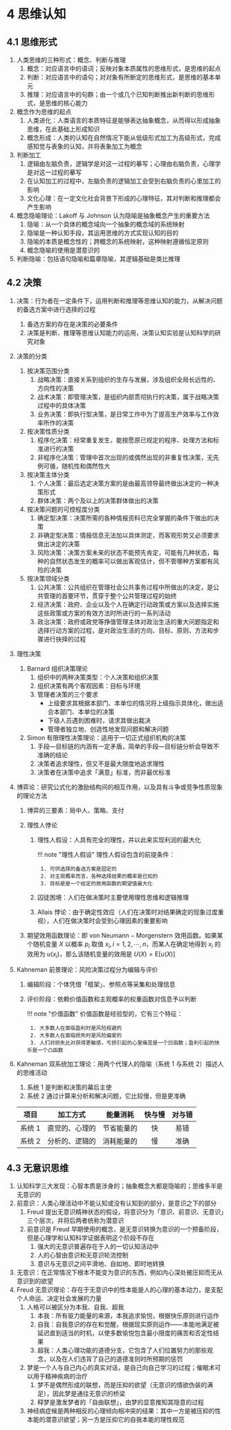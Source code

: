 # 4 思维认知

## 4.1 思维形式

1. 人类思维的三种形式：概念、判断与推理
    1. 概念：对应语言中的语词；反映对象本质属性的思维形式，是思维的起点
    2. 判断：对应语言中的语句；对对象有所断定的思维形式，是思维的基本单元
    3. 推理：对应语言中的句群；由一个或几个已知判断推出新判断的思维形式，是思维的核心能力
2. 概念作为思维的起点
    1. 人类进化：人类语言的本质特征是能够表达抽象概念，从而得以形成抽象思维，在此基础上形成知识
    2. 概念形成：人类的认知在自然情况下能从低级形式加工为高级形式，完成感知觉与表象的认知，并将表象加工为概念
3. 判断加工
    1. 逻辑由左脑负责，逻辑学是对这一过程的摹写；心理由右脑负责，心理学是对这一过程的摹写
    2. 在认知加工的过程中，左脑负责的逻辑加工会受到右脑负责的心里加工的影响
    3. 文化心理：在一定文化社会背景下形成的心理特征，其对判断和推理都会产生影响
4. 概念隐喻理论：$\text{Lakoff}$ 与 $\text{Johnson}$ 认为隐喻是抽象概念产生的重要方法
    1. 隐喻：从一个具体的概念域向一个抽象的概念域的系统映射
    2. 隐喻是一种认知手段，其运用思维的方式实现认知的目的
    3. 隐喻的本质是概念性的；跨概念的系统映射，这种映射遵循恒定原则
    4. 概念隐喻的使用是潜意识的
5. 判断隐喻：包括语句隐喻和篇章隐喻，其逻辑基础是类比推理

## 4.2 决策
1. 决策：行为者在一定条件下，运用判断和推理等思维认知的能力，从解决问题的备选方案中进行选择的过程
    1. 备选方案的存在是决策的必要条件
    2. 决策是判断、推理等思维认知能力的运用，决策认知实验是认知科学的研究对象
2. 决策的分类
    1. 按决策范围分类
        1. 战略决策：直接关系到组织的生存与发展，涉及组织全局长远性的、方向性的决策
        2. 战术决策：即管理决策，是组织内部贯彻执行的决策，属于战略决策过程中的具体决策
        3. 业务决策：即执行型决策，是日常工作中为了提高生产效率与工作效率所作的决策
    2. 按决策性质分类
        1. 程序化决策：经常重复发生，能按愿原已规定的程序、处理方法和标准进行的决策
        2. 非程序化决策：管理中首次出现的或偶然出现的非重复性决策，无先例可循，随机性和偶然性大
    3. 按决策主体分类
        1. 个人决策：最后选定决策方案的是由最高领导最终做出决定的一种决策形式
        2. 群体决策：两个及以上的决策群体做出的决策
    4. 按决策问题的可控程度分类
        1. 确定型决策：决策所需的各种情报资料已完全掌握的条件下做出的决策
        2. 非确定型决策：情报信息无法加以具体测定，而客观形势又必须要求做出决定的决策
        3. 风险决策：决策方案未来的状态不能预先肯定，可能有几种状态，每种的自然状态发生的概率可以做出客观估计，但不管哪种方案都有风险的决策
    5. 按决策领域分类
        1. 公共决策：公共组织在管理社会公共事务过程中所做出的决定，是公共管理的首要环节，贯穿于整个公共管理过程的始终
        2. 经济决策：政府、企业以及个人在确定行动政策或方案以及选择实施这些政策或方案的有效方法时所进行的一系列活动
        3. 政治决策：政府或政党等挣值管理主体对政治生活的重大问题指定和选择行动方案的过程，是对政治生活的方向、目标、原则、方法和步骤进行抉择的过程
3. 理性决策
    1. $\text{Barnard}$ 组织决策理论
        1. 组织中的两种决策类型：个人决策和组织决策
        2. 组织决策有两个客观因素：目标与环境
        3. 管理者决策的三个要求
            - 上级要求其根据本部门、本单位的情况将上级指示具体化，做出适合本部门、本单位的决策
            - 下级人员遇到困难时，请求其做出裁决
            - 管理者独立地、创造性地发现问题和解决问题
    2. $\text{Simon}$ 有限理性决策理论：适用于一切正式组织机构的决策
        1. 手段—目标链的内涵有一定矛盾，简单的手段—目标链分析会导致不准确的结论
        2. 决策者追求理性，但又不是最大限度地追求理性
        3. 决策者在决策中追求「满意」标准，而非最优标准
4. 博弈论：研究公式化的激励结构间的相互作用，以及具有斗争或竞争性质现象的理论方法
    1. 博弈的三要素：局中人、策略、支付
    2. 理性人悖论
        1. 理性人假设：人具有完全的理性，并以此来实现利润的最大化

            !!! note "理性人假设"
                理性人假设包含的前提条件：

                1. 可供选择的备选方案是固定的
                2. 对主观概率而言，各种选择结果的概率是已知的
                3. 目标是是一个给定的效用函数的期望值最大化

        2. 囚徒困境：人们在做决策时主要使用理性思维和逻辑推理
        3. $\text{Allais}$ 悖论：由于确定性效应（人们在决策时对结果确定的现象过度重视），人们在做决策时会受到心理因素的重要影响

    3. 期望效用函数理论：即 $\text{von Neumann} - \text{Morgenstern}$ 效用函数。如果某个随机变量 $X$ 以概率 $p_i$ 取值 $x_i, i = 1, 2, \cdots, n$，而某人在确定地得到 $x_i$ 的效用为 $u(x_i)$，那么该随机变量的效用是 $U(X) = \mathrm{E}[u(X)]$

5. $\text{Kahneman}$ 前景理论：风险决策过程分为编辑与评价
    1. 编辑阶段：个体凭借「框架」、参照点等采集和处理信息
    2. 评价阶段：依赖价值函数和主观概率的权重函数对信息予以判断

        !!! note "价值函数"
            价值函数是经验型的，它有三个特征：

            1. 大多数人在面临盈利时是风险规避的
            2. 大多数人在面临损失时是风险偏爱的
            3. 人们对损失比对获得更敏感，亏损引起的心里痛苦是一个凹函数；盈利引起的快乐是一个凸函数

6. $\text{Kahneman}$ 双系统加工理论：用两个代理人的隐喻（系统 $1$ 与系统 $2$）描述人的思维活动
    1. 系统 $1$ 是判断和决策的幕后主使
    2. 系统 $2$ 通过计算来分析和解决问题，它比较慢，但是更准确

    <div class="text-table">

    |   项目   |    加工方式    |  能量消耗  | 快与慢 | 对与错 |
    | :------: | :------------: | :--------: | :----: | :----: |
    | 系统 $1$ | 直觉的、心理的 | 节省能量的 |   快   |  易错  |
    | 系统 $2$ | 分析的、逻辑的 | 消耗能量的 |   慢   |  准确  |

    </div>

## 4.3 无意识思维
1. 认知科学三大发现：心智本质是涉身的；抽象概念大都是隐喻的；思维多半是无意识的
2. 前意识：人类心理活动中不能认知或没有认知到的部分，是意识之下的部分
    1. $\text{Freud}$ 提出无意识精神状态的假设，将意识分为「意识、前意识、无意识」三个层次，并将后两者统称为潜意识
    2. 前意识是 $\text{Freud}$ 早期使用的概念，是无意识转换为意识的一个预备阶段，但是心理学和认知科学证据表明这个阶段不存在
        1. 强大的无意识普遍存在于人的一切认知活动中
        2. 人的心智由意识和无意识轮流控制
        3. 意识与无意识之间平滑地、自如地、即时地转换
3. 无意识：在正常情况下根本不能变为意识的东西，例如内心深处被压抑而无从意识到的欲望
4. $\text{Freud}$ 无意识理论：存在于无意识中的性本能是人的心理的基本动力，是支配个人命运、决定社会发展的力量
    1. 人格可以被区分为本我、自我、超我
        1. 本我：所有驱力能量的来源，本我追求愉悦，根据快乐原则进行运作
        2. 自我：自我意识的存在和觉醒，根据现实原则运作——本能地满足被延迟直到适当的时机，以使多数愉悦包含最小限度的痛苦和否定性结果
        3. 超我：人类心理功能的道德分支，它包含了人们位置努力的那些观念，以及在人们违背了自己的道德准则时所预期的惩罚
    2. 梦是一个人与自己内心的真实对话，是自己向自己学习的过程；催眠术可以用于精神疾病的治疗
        1. 梦不是偶然形成的联想，而是压抑的欲望（无意识的情欲伪装的满足），因此梦是通往无意识的桥梁
        2. 释梦是激发梦者的「自由联想」，由梦的显意推知其隐意的过程
    3. 神经病症候是两种相反的心理倾向相冲突的结果：其中一方是被压抑的性本能的潜意识欲望；另一方是压抑它的自我本能的理性规范
